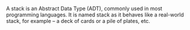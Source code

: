 





A stack is an Abstract Data Type \(ADT\), commonly used in most programming languages. It is named stack as it behaves like a real-world stack, for example – a deck of cards or a pile of plates, etc.

